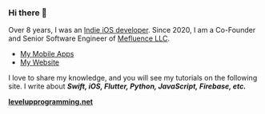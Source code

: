 ### Hi there 👋
Over 8 years, I was an [Indie iOS developer](https://ithinkdiff.net/). Since 2020, I am a Co-Founder and Senior Software Engineer of [Mefluence LLC](https://www.mefluence.com/).

- [My Mobile Apps](https://ithinkdiff.net/)
- [My Website](https://thinkdiff.net/)

I love to share my knowledge, and you will see my tutorials on the following site. I write about ***Swift, iOS, Flutter, Python, JavaScript, Firebase, etc.***

**[levelupprogramming.net](https://levelupprogramming.net)**
